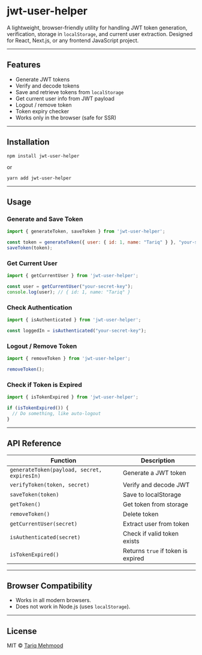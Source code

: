 # jwt-user-helper

A lightweight, browser-friendly utility for handling JWT token generation, verification, storage in `localStorage`, and current user extraction. Designed for React, Next.js, or any frontend JavaScript project.

---

## Features

- Generate JWT tokens
- Verify and decode tokens
- Save and retrieve tokens from `localStorage`
- Get current user info from JWT payload
- Logout / remove token
- Token expiry checker
- Works only in the browser (safe for SSR)

---

## Installation

```npm install jwt-user-helper```

or

```yarn add jwt-user-helper```

---

## Usage

### Generate and Save Token

```js
import { generateToken, saveToken } from 'jwt-user-helper';

const token = generateToken({ user: { id: 1, name: "Tariq" } }, "your-secret-key");
saveToken(token);
```

### Get Current User

```js
import { getCurrentUser } from 'jwt-user-helper';

const user = getCurrentUser("your-secret-key");
console.log(user); // { id: 1, name: "Tariq" }
```

### Check Authentication

```js
import { isAuthenticated } from 'jwt-user-helper';

const loggedIn = isAuthenticated("your-secret-key");
```

### Logout / Remove Token

```js
import { removeToken } from 'jwt-user-helper';

removeToken();
```

### Check if Token is Expired

```js
import { isTokenExpired } from 'jwt-user-helper';

if (isTokenExpired()) {
  // Do something, like auto-logout
}
```

---

## API Reference

| Function                                    | Description                        |
| ------------------------------------------- | ---------------------------------- |
| `generateToken(payload, secret, expiresIn)` | Generate a JWT token               |
| `verifyToken(token, secret)`                | Verify and decode JWT              |
| `saveToken(token)`                          | Save to localStorage               |
| `getToken()`                                | Get token from storage             |
| `removeToken()`                             | Delete token                       |
| `getCurrentUser(secret)`                    | Extract user from token            |
| `isAuthenticated(secret)`                   | Check if valid token exists        |
| `isTokenExpired()`                          | Returns `true` if token is expired |
---

## Browser Compatibility

* Works in all modern browsers.
* Does not work in Node.js (uses `localStorage`).

---

## License

MIT © [Tariq Mehmood](https://github.com/TariqMehmood1004)

